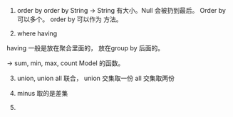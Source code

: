 1. order by
order by String -> String 有大小。Null 会被扔到最后。
Order by 可以多个。
order by 可以作为 方法。

2. where having

having 一般是放在聚合里面的， 放在group by 后面的。

-> sum, min, max, count
Model 的函数。


3. union, union all
联合，
union 交集取一份
all 交集取两份

4. minus
取的是差集


5.
